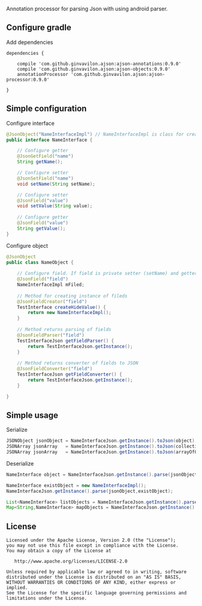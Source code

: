 Annotation processor for parsing Json with using android parser.

## Configure gradle
Add dependencies

```Gradle
dependencies {

    compile 'com.github.ginvavilon.ajson:ajson-annotations:0.9.0'
    compile 'com.github.ginvavilon.ajson:ajson-objects:0.9.0'
    annotationProcessor 'com.github.ginvavilon.ajson:ajson-processor:0.9.0'

}
```

## Simple configuration

Configure interface

```Java
@JsonObject("NameInterfaceImpl") // NameInterfaceImpl is class for creating implementation of interface
public interface NameInterface {

    // Configure getter
    @JsonGetField("name") 
    String getName();

    // Configure setter
    @JsonSetField("name")
    void setName(String setName);

    // Configure setter
    @JsonField("value")
    void setValue(String value);
    
    // Configure getter
    @JsonField("value")
    String getValue();
}
```

Configure object

```Java
@JsonObject
public class NameObject {
    
    // Configure field. If field is private setter (setName) and getter (getName) will be used
    @JsonField("field")
    NameInterfaceImpl mFiled;
    
    // Method for creating instance of fileds
    @JsonFieldCreator("field")
    TestInterface createHideValue() {
        return new NameInterfaceImpl();
    }
    
    // Method returns parsing of fields
    @JsonFieldParser("field")
    TestInterfaceJson getFieldParser() {
        return TestInterfaceJson.getInstance();
    }
    
    // Method returns converter of fields to JSON
    @JsonFieldConverter("field")
    TestInterfaceJson getFieldConverter() {
        return TestInterfaceJson.getInstance();
    }

}
```
## Simple usage

Serialize

```Java
JSONObject jsonObject = NameInterfaceJson.getInstance().toJson(object);
JSONArray jsonArray   = NameInterfaceJson.getInstance().toJson(collectionOfObjects);
JSONArray jsonArray   = NameInterfaceJson.getInstance().toJson(arrayOfObjects);
```
Deserialize

```Java
NameInterface object = NameInterfaceJson.getInstance().parse(jsonObject);

NameInterface existObject = new NameInterfaceImpl();
NameInterfaceJson.getInstance().parse(jsonObject,existObject);

List<NameInterface> listObjects = NameInterfaceJson.getInstance().parseList(jsonArray);
Map<String,NameInterface> mapObjects = NameInterfaceJson.getInstance().parseMap(jsonObject)

```

License
-------

    Licensed under the Apache License, Version 2.0 (the "License");
    you may not use this file except in compliance with the License.
    You may obtain a copy of the License at

       http://www.apache.org/licenses/LICENSE-2.0

    Unless required by applicable law or agreed to in writing, software
    distributed under the License is distributed on an "AS IS" BASIS,
    WITHOUT WARRANTIES OR CONDITIONS OF ANY KIND, either express or implied.
    See the License for the specific language governing permissions and
    limitations under the License.
